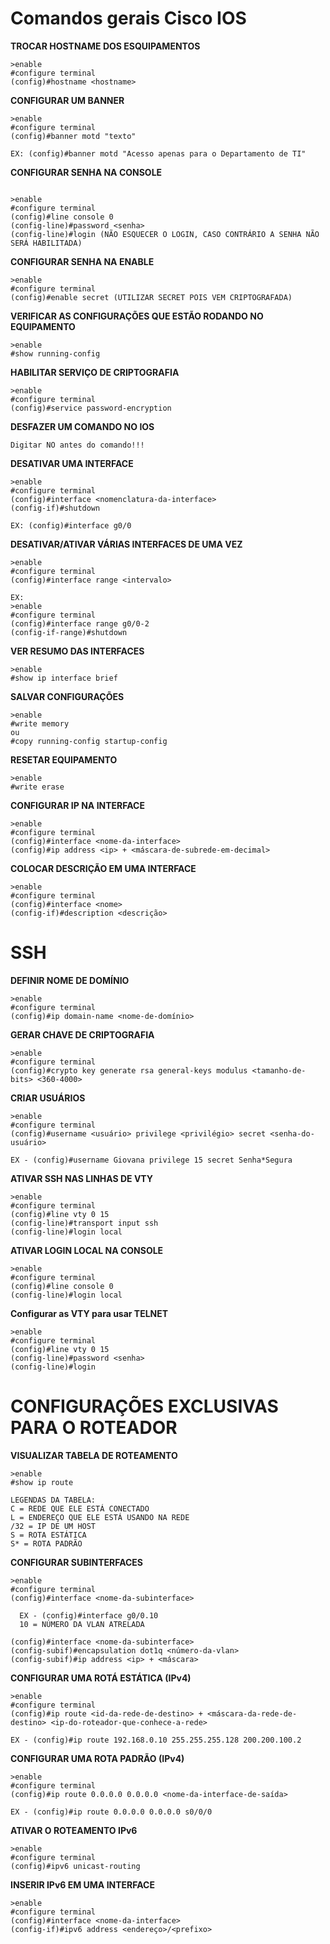 # Comandos gerais Cisco IOS 



**TROCAR HOSTNAME DOS ESQUIPAMENTOS**
```
>enable
#configure terminal 
(config)#hostname <hostname> 
```

**CONFIGURAR UM BANNER**	
```
>enable
#configure terminal 
(config)#banner motd "texto"

EX: (config)#banner motd "Acesso apenas para o Departamento de TI" 
```  
  


**CONFIGURAR SENHA NA CONSOLE**
```

>enable
#configure terminal
(config)#line console 0
(config-line)#password <senha>
(config-line)#login (NÃO ESQUECER O LOGIN, CASO CONTRÁRIO A SENHA NÃO SERÁ HABILITADA) 
``` 

  
**CONFIGURAR SENHA NA ENABLE**
```
>enable
#configure terminal 
(config)#enable secret (UTILIZAR SECRET POIS VEM CRIPTOGRAFADA) 
 ``` 
  


  
**VERIFICAR AS CONFIGURAÇÕES QUE ESTÃO RODANDO NO EQUIPAMENTO** 
```
>enable 
#show running-config 
```


**HABILITAR SERVIÇO DE CRIPTOGRAFIA** 
```
>enable
#configure terminal
(config)#service password-encryption 
```

**DESFAZER UM COMANDO NO IOS** 
```
Digitar NO antes do comando!!! 
```

**DESATIVAR UMA INTERFACE** 
```
>enable
#configure terminal
(config)#interface <nomenclatura-da-interface>
(config-if)#shutdown 

EX: (config)#interface g0/0 
```


**DESATIVAR/ATIVAR VÁRIAS INTERFACES DE UMA VEZ**  
```
>enable
#configure terminal
(config)#interface range <intervalo> 

EX: 
>enable
#configure terminal
(config)#interface range g0/0-2 
(config-if-range)#shutdown 
```



**VER RESUMO DAS INTERFACES** 
```
>enable
#show ip interface brief 
```

**SALVAR CONFIGURAÇÕES** 
```
>enable
#write memory 
ou 
#copy running-config startup-config 
```

**RESETAR EQUIPAMENTO** 
```
>enable 
#write erase 
```


**CONFIGURAR IP NA INTERFACE** 
```
>enable
#configure terminal
(config)#interface <nome-da-interface> 
(config)#ip address <ip> + <máscara-de-subrede-em-decimal> 
```


**COLOCAR DESCRIÇÃO EM UMA INTERFACE** 
```
>enable 
#configure terminal 
(config)#interface <nome> 
(config-if)#description <descrição> 
```
 
# SSH 

**DEFINIR NOME DE DOMÍNIO**
```
>enable 
#configure terminal 
(config)#ip domain-name <nome-de-domínio> 
```

**GERAR CHAVE DE CRIPTOGRAFIA** 
```
>enable 
#configure terminal 
(config)#crypto key generate rsa general-keys modulus <tamanho-de-bits> <360-4000> 
``` 

**CRIAR USUÁRIOS** 
```
>enable 
#configure terminal 
(config)#username <usuário> privilege <privilégio> secret <senha-do-usuário> 

EX - (config)#username Giovana privilege 15 secret Senha*Segura 
```

**ATIVAR SSH NAS LINHAS DE VTY** 
```
>enable 
#configure terminal 
(config)#line vty 0 15 
(config-line)#transport input ssh 
(config-line)#login local 
```

**ATIVAR LOGIN LOCAL NA CONSOLE** 
```
>enable 
#configure terminal 
(config)#line console 0 
(config-line)#login local 
```

**Configurar as VTY para usar TELNET**
```
>enable
#configure terminal
(config)#line vty 0 15
(config-line)#password <senha>
(config-line)#login
```



# CONFIGURAÇÕES EXCLUSIVAS PARA O ROTEADOR 

**VISUALIZAR TABELA DE ROTEAMENTO** 
```
>enable 
#show ip route 

LEGENDAS DA TABELA: 
C = REDE QUE ELE ESTÁ CONECTADO 
L = ENDEREÇO QUE ELE ESTÁ USANDO NA REDE 
/32 = IP DE UM HOST
S = ROTA ESTÁTICA 
S* = ROTA PADRÃO 
```

**CONFIGURAR SUBINTERFACES** 
```
>enable
#configure terminal 
(config)#interface <nome-da-subinterface> 

  EX - (config)#interface g0/0.10 
  10 = NÚMERO DA VLAN ATRELADA 

(config)#interface <nome-da-subinterface>
(config-subif)#encapsulation dot1q <número-da-vlan> 
(config-subif)#ip address <ip> + <máscara> 
```


**CONFIGURAR UMA ROTÁ ESTÁTICA (IPv4)** 
```
>enable
#configure terminal 
(config)#ip route <id-da-rede-de-destino> + <máscara-da-rede-de-destino> <ip-do-roteador-que-conhece-a-rede> 

EX - (config)#ip route 192.168.0.10 255.255.255.128 200.200.100.2
```

**CONFIGURAR UMA ROTA PADRÃO (IPv4)** 
```
>enable
#configure terminal 
(config)#ip route 0.0.0.0 0.0.0.0 <nome-da-interface-de-saída> 

EX - (config)#ip route 0.0.0.0 0.0.0.0 s0/0/0 
```


**ATIVAR O ROTEAMENTO IPv6** 
```
>enable
#configure terminal 
(config)#ipv6 unicast-routing 
```


**INSERIR IPv6 EM UMA INTERFACE** 
```
>enable
#configure terminal 
(config)#interface <nome-da-interface>
(config-if)#ipv6 address <endereço>/<prefixo> 
```



























  
